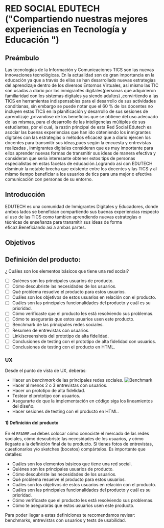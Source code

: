 # RED SOCIAL EDUTECH ("Compartiendo nuestras mejores experiencias en Tecnología y Educación ")
## Preámbulo
Las tecnologías de la Información y Comunicaciones TICS son las nuevas innovaciones tecnológicas. En la actualidad son de gran importancia en la educación ya que a través de ellas se han desarrollado nuevas estrategias del aprendizaje dentro de los diversos Entornos Virtuales, asi mismo las TIC son usadas a diario por los inmigrantes digitales(personas que adquirieron familiaridad con los sistemas digitales ya siendo adultos) ,convirtiendo a las TICS en  herramientas indispensables para el desarrollo de sus actividades conditianas, sin embargo se puede notar que el 60 % de los docentes  no incluyen estas TICS en la planificación y desarrollo de sus sesiones de aprendizaje ,privandose  de los beneficios que se obtiene del uso adecuado de las mismas, para el desarrollo de las inteligencias múltiples de sus estudiantes, por el cual, la razón principal de esta Red Social Edutech es asociar las buenas experiencias que han ido obteniendo los inmigrantes digitales con las estrategias o métodos eficacez  que  a diario ejercen los docentes para transmitir sus ideas,pues según la encuesta y entrevistas realizadas , inmigrantes digitales consideran que es muy importante para ellos aprender nuevas formas de transmitir sus ideas de manera efectiva y consideran que sería interesante obtener estos tips de personas especialistas en estas facetas de educación.Logrando asi con EDUTECH  disminuir la notable brecha que existente entre los docentes y las TICS y al mismo tiempo beneficiar a los usuarios de tics para una mejor o efectiva comunicación con personas de su entorno.

## Introducción

EDUTECH es una comunidad de Inmigrantes Digitales y Educadores, donde ambos lados se benefician compartiendo sus buenas experiencias respecto al uso de las  TICS como tambien aprendiendo nuevas estrategías o técnicas de enseñanza para transmitir sus ideas  de forma eficaz.Beneficiando así a ambas partes.


## Objetivos


## Definición del producto:
  ¿ Cuáles son los elementos básicos que tiene una red social?
  
  * [ ] Quiénes son los principales usuarios de producto.
  * [ ] Cómo descubriste las necesidades de los usuarios.
  * [ ] Qué problema resuelve el producto para estos usuarios.
  * [ ] Cuáles son los objetivos de estos usuarios en relación con el producto.
  * [ ] Cuáles son las principales funcionalidades del producto y cuál es su prioridad.
  * [ ] Cómo verificaste que el producto les está resolviendo sus problemas.
  * [ ] Cómo te asegurarás que estos usuarios usen este producto.
* [ ] Benchmark de las principales redes sociales.
* [ ] Resumen de entrevistas con usuarios.
* [ ] Link/screenshots del prototipo de alta fidelidad.
* [ ] Conclusiones de testing con el prototipo de alta fidelidad con usuarios.
* [ ] Conclusiones de testing con el producto en HTML.
### UX

Desde el punto de vista de UX, deberás:  

* Hacer un _benchmark_ de las principales redes sociales.
  ![Benchmark](https://www.dropbox.com/s/jjai7wdyn1uo4qy/benchmarking.png?dl=0)
* Hacer al menos 2 o 3 entrevistas con usuarios.
* Hacer un prototipo de alta fidelidad.
* Testear el prototipo con usuarios.
* Asegurarte de que la implementación en código siga los lineamientos del
  diseño.
* Hacer sesiones de testing con el producto en HTML.


#### 1) Definición del producto

En el `README.md` debes colocar cómo conociste el mercado de las redes sociales, cómo descubriste las necesidades de los usuarios, y cómo llegaste a la definición final de tu producto. Si tienes fotos de entrevistas, cuestionarios y/o sketches
(bocetos) compártelos. Es importante que detalles:

* Cuáles son los elementos básicos que tiene una red social.
* Quiénes son los principales usuarios de producto.
* Cómo descubriste las necesidades de los usuarios.
* Qué problema resuelve el producto para estos usuarios.
* Cuáles son los objetivos de estos usuarios en relación con el producto.
* Cuáles son las principales funcionalidades del producto y cuál es su prioridad.
* Cómo verificaste que el producto les está resolviendo sus problemas.
* Cómo te asegurarás que estos usuarios usen este producto.

Para poder llegar a estas definiciones te recomendamos revisar: benchmarks, entrevistas con usuarios y tests de usabilidad.
